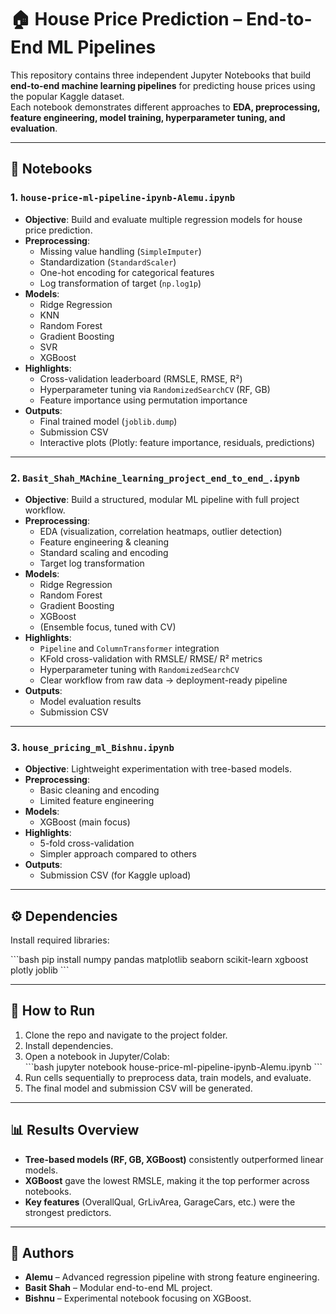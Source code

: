 # 🏠 House Price Prediction – End-to-End ML Pipelines

This repository contains three independent Jupyter Notebooks that build **end-to-end machine learning pipelines** for predicting house prices using the popular Kaggle dataset.  
Each notebook demonstrates different approaches to **EDA, preprocessing, feature engineering, model training, hyperparameter tuning, and evaluation**.

---

## 📂 Notebooks

### 1. `house-price-ml-pipeline-ipynb-Alemu.ipynb`
- **Objective**: Build and evaluate multiple regression models for house price prediction.
- **Preprocessing**:
  - Missing value handling (`SimpleImputer`)
  - Standardization (`StandardScaler`)
  - One-hot encoding for categorical features
  - Log transformation of target (`np.log1p`)
- **Models**:
  - Ridge Regression
  - KNN
  - Random Forest
  - Gradient Boosting
  - SVR
  - XGBoost
- **Highlights**:
  - Cross-validation leaderboard (RMSLE, RMSE, R²)
  - Hyperparameter tuning via `RandomizedSearchCV` (RF, GB)
  - Feature importance using permutation importance
- **Outputs**:
  - Final trained model (`joblib.dump`)
  - Submission CSV
  - Interactive plots (Plotly: feature importance, residuals, predictions)

---

### 2. `Basit_Shah_MAchine_learning_project_end_to_end_.ipynb`
- **Objective**: Build a structured, modular ML pipeline with full project workflow.
- **Preprocessing**:
  - EDA (visualization, correlation heatmaps, outlier detection)
  - Feature engineering & cleaning
  - Standard scaling and encoding
  - Target log transformation
- **Models**:
  - Ridge Regression
  - Random Forest
  - Gradient Boosting
  - XGBoost
  - (Ensemble focus, tuned with CV)
- **Highlights**:
  - `Pipeline` and `ColumnTransformer` integration
  - KFold cross-validation with RMSLE/ RMSE/ R² metrics
  - Hyperparameter tuning with `RandomizedSearchCV`
  - Clear workflow from raw data → deployment-ready pipeline
- **Outputs**:
  - Model evaluation results
  - Submission CSV

---

### 3. `house_pricing_ml_Bishnu.ipynb`
- **Objective**: Lightweight experimentation with tree-based models.
- **Preprocessing**:
  - Basic cleaning and encoding
  - Limited feature engineering
- **Models**:
  - XGBoost (main focus)
- **Highlights**:
  - 5-fold cross-validation
  - Simpler approach compared to others
- **Outputs**:
  - Submission CSV (for Kaggle upload)

---

## ⚙️ Dependencies

Install required libraries:

\`\`\`bash
pip install numpy pandas matplotlib seaborn scikit-learn xgboost plotly joblib
\`\`\`

---

## 🚀 How to Run

1. Clone the repo and navigate to the project folder.  
2. Install dependencies.  
3. Open a notebook in Jupyter/Colab:  
   \`\`\`bash
   jupyter notebook house-price-ml-pipeline-ipynb-Alemu.ipynb
   \`\`\`
4. Run cells sequentially to preprocess data, train models, and evaluate.  
5. The final model and submission CSV will be generated.

---

## 📊 Results Overview
- **Tree-based models (RF, GB, XGBoost)** consistently outperformed linear models.  
- **XGBoost** gave the lowest RMSLE, making it the top performer across notebooks.  
- **Key features** (OverallQual, GrLivArea, GarageCars, etc.) were the strongest predictors.  

---

## 📌 Authors
- **Alemu** – Advanced regression pipeline with strong feature engineering.  
- **Basit Shah** – Modular end-to-end ML project.  
- **Bishnu** – Experimental notebook focusing on XGBoost.  
